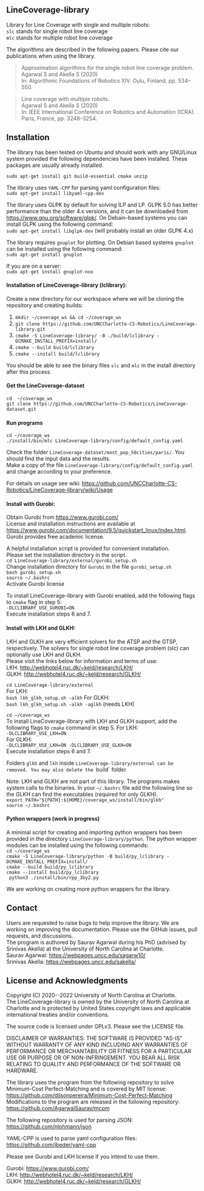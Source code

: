 ## LineCoverage-library
Library for Line Coverage with single and multiple robots:  
`slc` stands for single robot line coverage  
`mlc` stands for multiple robot line coverage

The algorithms are described in the following papers. Please cite our publications when using the library.

> Approximation algorithms for the single robot line coverage problem.  
> Agarwal S and Akella S (2020)  
> In: Algorithmic Foundations of Robotics XIV. Oulu, Finland, pp. 534–550.

> Line coverage with multiple robots.  
> Agarwal S and Akella S (2020)  
> In: IEEE International Conference on Robotics and Automation (ICRA). Paris, France, pp. 3248–3254.


## Installation
The library has been tested on Ubuntu and should work with any GNU/Linux system provided the following dependencies have been installed.
These packages are usually already installed.

`sudo apt-get install git build-essential cmake unzip`

The library uses `YAML-CPP` for parsing yaml configuration files:  
`sudo apt-get install libyaml-cpp-dev`

The library uses GLPK by default for solving ILP and LP. GLPK 5.0 has better performance than the older 4.x versions, and it can be downloaded from https://www.gnu.org/software/glpk/. On Debain-based systems you can install GLPK  using the following command:  
`sudo apt-get install libglpk-dev` (will probably install an older GLPK 4.x)

The library requires `gnuplot` for plotting. On Debian based systems `gnuplot` can be installed using the following command:  
`sudo apt-get install gnuplot`

If you are on a server:  
`sudo apt-get install gnuplot-nox`

#### Installation of LineCoverage-library (lclibrary):

Create a new directory for our workspace where we will be cloning the repository and creating builds:

1. `mkdir ~/coverage_ws && cd ~/coverage_ws`   
2. `git clone https://github.com/UNCCharlotte-CS-Robotics/LineCoverage-library.git`    
3. `cmake -S LineCoverage-library/ -B ./build/lclibrary -DCMAKE_INSTALL_PREFIX=install/`  
4. `cmake --build build/lclibrary`  
5. `cmake --install build/lclibrary`  

You should be able to see the binary files `slc` and `mlc` in the install directory after this process.

#### Get the LineCoverage-dataset
`cd  ~/coverage_ws`  
`git clone https://github.com/UNCCharlotte-CS-Robotics/LineCoverage-dataset.git`  

#### Run programs
`cd ~/coverage_ws`  
`./install/bin/mlc LineCoverage-library/config/default_config.yaml`

Check the folder `LineCoverage-dataset/most_pop_50cities/paris/`. You should find the input data and the results.  
Make a copy of the file `LineCoverage-library/config/default_config.yaml` and change according to your preference.  

For details on usage see wiki: https://github.com/UNCCharlotte-CS-Robotics/LineCoverage-library/wiki/Usage

#### Install with Gurobi:
Obtain Gurobi from https://www.gurobi.com/  
License and installation instructions are available at https://www.gurobi.com/documentation/9.5/quickstart_linux/index.html. Gurobi provides free academic license.  

A helpful installation script is provided for convenient installation.  
Please set the installation directory in the script.  
`cd LineCoverage-library/external/gurobi_setup.sh`  
Change installation directory for `Gurobi` in the file `gurobi_setup.sh`  
`bash gurobi_setup.sh`  
`source ~/.bashrc`  
Activate Gurobi license

To install LineCoverage-library with Gurobi enabled, add the following flags to `cmake` flag in step 5:  
`-DLCLIBRARY_USE_GUROBI=ON`  
Execute installation steps 6 and 7.

#### Install with LKH and GLKH:

LKH and GLKH are very efficient solvers for the ATSP and the GTSP, respectively. The solvers for single robot line coverage problem (slc) can optionally use LKH and GLKH.  
Please visit the links below for information and terms of use:  
LKH: http://webhotel4.ruc.dk/~keld/research/LKH/  
GLKH: http://webhotel4.ruc.dk/~keld/research/GLKH/  

`cd LineCoverage-library/external`  
For LKH:  
`bash lkh_glkh_setup.sh -alkh`
For GLKH:  
`bash lkh_glkh_setup.sh -alkh -aglkh` (needs LKH)

`cd ~/coverage_ws`  
To install LineCoverage-library with LKH and GLKH support, add the following flags to `cmake` command in step 5.
For LKH:  
`-DLCLIBRARY_USE_LKH=ON`  
For GLKH:  
`-DLCLIBRARY_USE_LKH=ON -DLCLIBRARY_USE_GLKH=ON`  
Execute installation steps 6 and 7.

Folders `glkh` and `lkh` inside `LineCoverage-library/external can be removed. You may also delete the `build` folder.

Note: LKH and GLKH are not part of this library. The programs makes system calls to the binaries.
In your `~/.bashrc` file add the following line so the GLKH can find the executables (required for only GLKH).  
`export PATH="${PATH}:${HOME}/coverage_ws/install/bin/glkh"`  
`source ~/.bashrc`

#### Python wrappers (work in progress)
A minimal script for creating and importing python wrappers has been provided in the directory `LineCoverage-library/python`. The python wrapper modules can be installed using the following commands:  
`cd ~/coverage_ws`  
`cmake -S LineCoverage-library/python -B build/py_lclibrary -DCMAKE_INSTALL_PREFIX=install/`  
`cmake --build build/py_lclibrary`  
`cmake --install build/py_lclibrary`  
` python3 ./install/bin/rpp_3by2.py`

We are working on creating more python wrappers for the library.

## Contact
Users are requested to raise bugs to help improve the library. We are working on improving the documentation. Please use the GitHub issues, pull requests, and discussions.  
The program is authored by Saurav Agarwal during his PhD (advised by Srinivas Akella) at the University of North Carolina at Charlotte.  
Saurav Agarwal: https://webpages.uncc.edu/sagarw10/  
Srinivas Akella: https://webpages.uncc.edu/sakella/

## License and Acknowledgments
Copyright (C) 2020--2022 University of North Carolina at Charlotte.  
The LineCoverage-library is owned by the University of North Carolina at Charlotte and is protected by United States copyright laws and applicable international treaties and/or conventions.

The source code is licensed under GPLv3. Please see the LICENSE file.

DISCLAIMER OF WARRANTIES: THE SOFTWARE IS PROVIDED "AS-IS" WITHOUT WARRANTY OF ANY KIND INCLUDING ANY WARRANTIES OF PERFORMANCE OR MERCHANTABILITY OR FITNESS FOR A PARTICULAR USE OR PURPOSE OR OF NON-INFRINGEMENT. YOU BEAR ALL RISK RELATING TO QUALITY AND PERFORMANCE OF THE SOFTWARE OR HARDWARE.

The library uses the program from the following repository to solve Minimum-Cost Perfect-Matching and is covered by MIT license:  
https://github.com/dilsonpereira/Minimum-Cost-Perfect-Matching  
Modifications to the program are released in the following repository:  
https://github.com/AgarwalSaurav/mcpm

The following repository is used for parsing JSON:  
https://github.com/nlohmann/json

YAML-CPP is used to parse yaml configuration files:  
https://github.com/jbeder/yaml-cpp

Please see Gurobi and LKH license if you intend to use them.

Gurobi: https://www.gurobi.com/  
LKH: http://webhotel4.ruc.dk/~keld/research/LKH/  
GLKH: http://webhotel4.ruc.dk/~keld/research/GLKH/  
